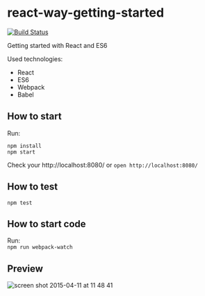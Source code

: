 # react-way-getting-started

[![Build Status](https://travis-ci.org/RisingStack/react-way-getting-started.svg?branch=master)](https://travis-ci.org/RisingStack/react-way-getting-started)  

Getting started with React and ES6

Used technologies:  

- React
- ES6
- Webpack
- Babel

## How to start

Run:  
```
npm install
npm start
```

Check your http://localhost:8080/ or  `open http://localhost:8080/`

## How to test

`npm test`

## How to start code

Run:  
`npm run webpack-watch`

## Preview

![screen shot 2015-04-11 at 11 48 41](https://cloud.githubusercontent.com/assets/1764512/7101012/cf4334fc-e040-11e4-9f28-aed24d68e46a.png)
